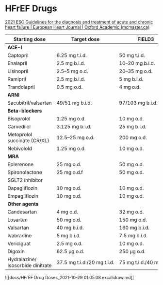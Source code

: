 # HFrEF Drugs

[2021 ESC Guidelines for the diagnosis and treatment of acute and chronic heart failure | European Heart Journal | Oxford Academic (mcmaster.ca)](https://academic-oup-com.libaccess.lib.mcmaster.ca/eurheartj/advance-article/doi/10.1093/eurheartj/ehab368/6358045?s=09#298271486)

| Starting dose                     | Target dose                 | FIELD3                    |
| --------------------------------- | --------------------------- | ------------------------- |
| **ACE-I**                         |                             |                           |
| Captopril                         | 6.25 mg t.i.d.              | 50 mg t.i.d.              |
| Enalapril                         | 2.5 mg b.i.d.               | 10–20 mg b.i.d.           |
| Lisinopril                        | 2.5–5 mg o.d.               | 20–35 mg o.d.             |
| Ramipril                          | 2.5 mg b.i.d.               | 5 mg b.i.d.               |
| Trandolapril                      | 0.5 mg o.d.                 | 4 mg o.d.                 |
| **ARNI**                          |                             |                           |
| Sacubitril/valsartan              | 49/51 mg b.i.d.             | 97/103 mg b.i.d.          |
| **Beta-blockers**                     |                             |                           |
| Bisoprolol                        | 1.25 mg o.d.                | 10 mg o.d.                |
| Carvedilol                        | 3.125 mg b.i.d.             | 25 mg b.i.d.             |
| Metoprolol succinate (CR/XL)      | 12.5–25 mg o.d.             | 200 mg o.d.               |
| Nebivolold                        | 1.25 mg o.d.                | 10 mg o.d.                |
| **MRA**                           |                             |                           |
| Eplerenone                        | 25 mg o.d.                  | 50 mg o.d.                |
| Spironolactone                    | 25 mg o.d.f                 | 50 mg o.d.                |
| SGLT2 inhibitor                   |                             |                           |
| Dapagliflozin                     | 10 mg o.d.                  | 10 mg o.d.                |
| Empagliflozin                     | 10 mg o.d.                  | 10 mg o.d.                |
| **Other agents**                  |                             |                           |
| Candesartan                       | 4 mg o.d.                   | 32 mg o.d.                |
| Losartan                          | 50 mg o.d.                  | 150 mg o.d.               |
| Valsartan                         | 40 mg b.i.d.                | 160 mg b.i.d.             |
| Ivabradine                        | 5 mg b.i.d.                 | 7.5 mg b.i.d.             |
| Vericiguat                        | 2.5 mg o.d.                 | 10 mg o.d.                |
| Digoxin                           | 62.5 µg o.d.                | 250 µg o.d.               |
| Hydralazine/ Isosorbide dinitrate | 37.5 mg t.i.d./20 mg t.i.d. | 75 mg t.i.d./40 mg t.i.d. |

![[docs/HFrEF Drug Doses_2021-10-29 01.05.08.excalidraw.md]]